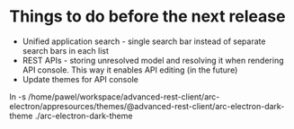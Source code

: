 # Things to do before the next release

-   Unified application search - single search bar instead of separate search bars in each list
-   REST APIs - storing unresolved model and resolving it when rendering API console. This way it enables API editing (in the future)
-   Update themes for API console

ln -s /home/pawel/workspace/advanced-rest-client/arc-electron/appresources/themes/@advanced-rest-client/arc-electron-dark-theme ./arc-electron-dark-theme
